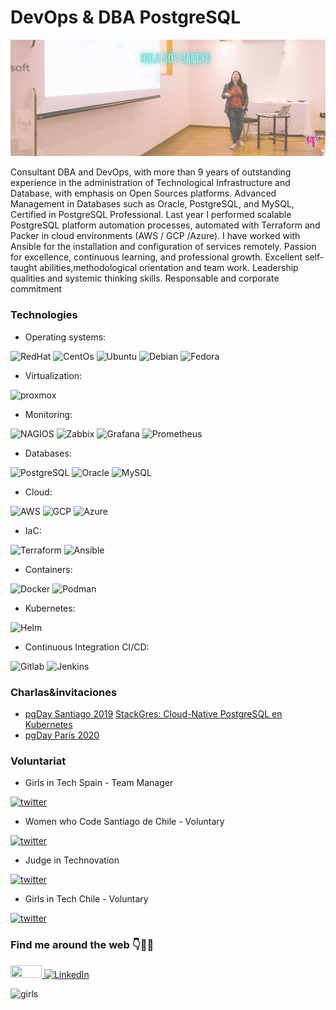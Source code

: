 
# DevOps & DBA PostgreSQL 
![presentation](hola%20soy%20sancfc.jpg)

Consultant DBA and DevOps, with more than 9 years of outstanding experience in the administration of Technological Infrastructure and Database, with emphasis on Open Sources platforms. Advanced Management in Databases such as Oracle, PostgreSQL, and MySQL, Certified in PostgreSQL Professional. Last year I performed scalable PostgreSQL platform automation processes, automated with Terraform and Packer in cloud environments (AWS / GCP /Azure). I have worked with Ansible for the installation and configuration of services remotely. Passion for excellence, continuous learning, and professional growth. 
Excellent self-taught abilities,methodological orientation and team work. Leadership qualities and systemic thinking skills. Responsable and corporate commitment

### **Technologies** 
* Operating systems: 

![RedHat](https://img.shields.io/static/v1?label=RedHat&message=70%&color=EE0000&logo=redhat) ![CentOs](https://img.shields.io/static/v1?label=CentOs&message=70%&color=262577&logo=centos) ![Ubuntu](https://img.shields.io/static/v1?label=Ubuntu&message=100%&color=E95420&logo=ubuntu) ![Debian](https://img.shields.io/static/v1?label=Debian&message=90%&color=A81D33&logo=debian) ![Fedora](https://img.shields.io/static/v1?label=Fedora&message=40%&color=294172&logo=fedora)
* Virtualization: 

![proxmox](https://img.shields.io/static/v1?label=Promox&message=60%&color=orange&logo=proxmox)
* Monitoring: 

![NAGIOS](https://img.shields.io/static/v1?label=Nagios&message=60%&color=green) ![Zabbix](https://img.shields.io/static/v1?label=Zabbix&message=40%&color=green) ![Grafana](https://img.shields.io/static/v1?label=Grafana&message=60%&color=F46800&logo=grafana) ![Prometheus](https://img.shields.io/static/v1?label=Grafana&message=40%&color=E6522C&logo=prometheus)
* Databases: 

![PostgreSQL](https://img.shields.io/static/v1?label=PostgreSQL&message=85%&color=336791&logo=postgresql) ![Oracle](https://img.shields.io/static/v1?label=ORACLE&message=40%&color=F80000&logo=oracle) ![MySQL](https://img.shields.io/static/v1?label=MySQL&message=40%&color=4479A1&logo=mysql) 
* Cloud: 

![AWS](https://img.shields.io/static/v1?label=AWS&message=65%&color=232F3E&logo=Amazonaws) ![GCP](https://img.shields.io/static/v1?label=GCP&message=40%&color=4285F4&logo=Googlecloud) ![Azure](https://img.shields.io/static/v1?label=Azure&message=40%&color=0089D6&logo=microsoftazure) 

* IaC:

![Terraform](https://img.shields.io/static/v1?label=Terraform&message=70%&color=623CE4&logo=Terraform) ![Ansible](https://img.shields.io/static/v1?label=Ansible&message=70%&color=EE0000&logo=Ansible)

* Containers: 

![Docker](https://img.shields.io/static/v1?label=Docker&message=60%&color=blue&logo=docker) ![Podman](https://img.shields.io/static/v1?label=Podman&message=40%&color=Violet&logo=podman)

* Kubernetes: 

![Helm](https://img.shields.io/static/v1?label=Helm&message=60%&color=0F1689&logo=helm)

* Continuous Integration CI/CD: 

![Gitlab](https://img.shields.io/static/v1?label=GitlabAutoDevopsconRunnerDocker&message=60%&color=FCA121&logo=gitlab) ![Jenkins](https://img.shields.io/static/v1?label=Jenkins&message=60%&color=D24939&logo=jenkins)

### **Charlas&invitaciones** 
* [pgDay Santiago 2019](https://www.pgday.cl/2019/schedule/day-1-hall-d-lesson-1/)
    [StackGres: Cloud-Native PostgreSQL en Kubernetes](https://wiki.postgresql.org/images/8/89/StackGres_Cloud-Native_PostgreSQL_en_Kubernetes.pdf)
* [pgDay París 2020](https://2020.pgday.paris/organization/)
  

### **Voluntariat** 

* Girls in Tech Spain - Team Manager  
<a href="https://twitter.com/GirlsinTechES">
  <img src="https://img.shields.io/badge/-Twitter-blue" width="50" height="20" alt="twitter">
</a>

* Women who Code Santiago de Chile - Voluntary 
<a href="https://twitter.com/GirlsinTech_cl">
  <img src="https://img.shields.io/badge/-Twitter-blue" width="50" height="20" alt="twitter">
</a>

* Judge in Technovation 
<a href="https://twitter.com/technovation">
  <img src="https://img.shields.io/badge/-Twitter-blue" width="50" height="20" alt="twitter">
</a>

     
* Girls in Tech Chile - Voluntary 
<a href="https://twitter.com/GirlsinTech_CL">
  <img src="https://img.shields.io/badge/-Twitter-blue" width="50" height="20" alt="twitter">
</a>
  
### **Find me around the web 👇👩‍💻**

<a href="https://twitter.com/sancfc">
  <img src="https://img.shields.io/badge/-Twitter-1DA1F2?logo=twitter)" width="50" height="20" >
</a>    
</a> <a href="https://www.linkedin.com/in/sancfc/">
  <img src="https://img.shields.io/badge/-LinkedIn-blue" width="50" height="20" alt="LinkedIn">
</a> 

![girls](https://devforum.roblox.com/uploads/default/original/4X/2/7/4/274d40f45b3f56a908c194f494eec2319ca3063b.gif)
